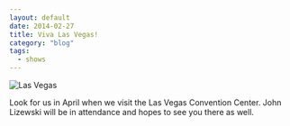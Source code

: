 ```yaml
---
layout: default
date: 2014-02-27
title: Viva Las Vegas!
category: "blog"
tags:
  - shows
---
```


![Las Vegas](/static/uploads/blog-lv-sign.jpg)

Look for us in April when we visit the Las Vegas Convention Center. John Lizewski will be in attendance and hopes to see you there as well.